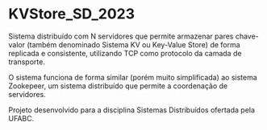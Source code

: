 # KVStore_SD_2023

Sistema distribuído com N servidores que permite armazenar pares chave-valor (também denominado Sistema KV ou Key-Value Store) de forma replicada e consistente, utilizando TCP como protocolo da camada de transporte.

O sistema funciona de forma similar (porém muito simplificada) ao sistema Zookepeer, um sistema distribuído que permite a coordenação de servidores.

Projeto desenvolvido para a disciplina Sistemas Distribuídos ofertada pela UFABC.

